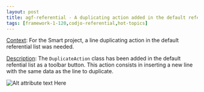 ```yaml
---
layout: post
title: agf-referential - A duplicating action added in the default referential toolbar
tags: [framework-1-120,codjo-referential,hot-topics]
---
```

<u>Context</u>: For the Smart project, a line duplicating action in the default referential list was needed.

<u>Description</u>: The ```DuplicateAction``` class has been added in the default refential list as a toolbar button. This action consists in inserting a new line with the same data as the line to duplicate.


![Alt attribute text Here](attachments/duplicate.JPG)